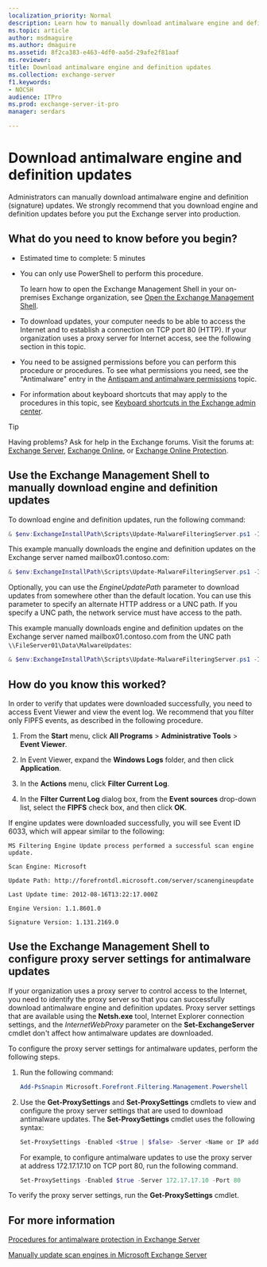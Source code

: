 ```yaml
---
localization_priority: Normal
description: Learn how to manually download antimalware engine and definition updates for Exchange 2016 and Exchange 2019.
ms.topic: article
author: msdmaguire
ms.author: dmaguire
ms.assetid: 8f2ca383-e463-4df0-aa5d-29afe2f81aaf
ms.reviewer: 
title: Download antimalware engine and definition updates
ms.collection: exchange-server
f1.keywords:
- NOCSH
audience: ITPro
ms.prod: exchange-server-it-pro
manager: serdars

---
```


# Download antimalware engine and definition updates

Administrators can manually download antimalware engine and definition (signature) updates. We strongly recommend that you download engine and definition updates before you put the Exchange server into production.

## What do you need to know before you begin?

- Estimated time to complete: 5 minutes

- You can only use PowerShell to perform this procedure.

  To learn how to open the Exchange Management Shell in your on-premises Exchange organization, see [Open the Exchange Management Shell](https://docs.microsoft.com/powershell/exchange/open-the-exchange-management-shell).

- To download updates, your computer needs to be able to access the Internet and to establish a connection on TCP port 80 (HTTP). If your organization uses a proxy server for Internet access, see the following section in this topic.

- You need to be assigned permissions before you can perform this procedure or procedures. To see what permissions you need, see the "Antimalware" entry in the [Antispam and antimalware permissions](../../permissions/feature-permissions/antispam-and-antimalware-permissions.md) topic.

- For information about keyboard shortcuts that may apply to the procedures in this topic, see [Keyboard shortcuts in the Exchange admin center](../../about-documentation/exchange-admin-center-keyboard-shortcuts.md).

> [!TIP]
> Having problems? Ask for help in the Exchange forums. Visit the forums at: [Exchange Server](https://go.microsoft.com/fwlink/p/?linkId=60612), [Exchange Online](https://go.microsoft.com/fwlink/p/?linkId=267542), or [Exchange Online Protection](https://go.microsoft.com/fwlink/p/?linkId=285351).

## Use the Exchange Management Shell to manually download engine and definition updates

To download engine and definition updates, run the following command:

```PowerShell
& $env:ExchangeInstallPath\Scripts\Update-MalwareFilteringServer.ps1 -Identity <FQDN of server>
```

This example manually downloads the engine and definition updates on the Exchange server named mailbox01.contoso.com:

```PowerShell
& $env:ExchangeInstallPath\Scripts\Update-MalwareFilteringServer.ps1 -Identity mailbox01.contoso.com
```

Optionally, you can use the _EngineUpdatePath_ parameter to download updates from somewhere other than the default location. You can use this parameter to specify an alternate HTTP address or a UNC path. If you specify a UNC path, the network service must have access to the path.

 This example manually downloads engine and definition updates on the Exchange server named mailbox01.contoso.com from the UNC path `\\FileServer01\Data\MalwareUpdates`:

```PowerShell
& $env:ExchangeInstallPath\Scripts\Update-MalwareFilteringServer.ps1 -Identity mailbox01.contoso.com -EngineUpdatePath \\FileServer01\Data\MalwareUpdates
```

## How do you know this worked?

In order to verify that updates were downloaded successfully, you need to access Event Viewer and view the event log. We recommend that you filter only FIPFS events, as described in the following procedure.

1. From the **Start** menu, click **All Programs** \> **Administrative Tools** \> **Event Viewer**.

2. In Event Viewer, expand the **Windows Logs** folder, and then click **Application**.

3. In the **Actions** menu, click **Filter Current Log**.

4. In the **Filter Current Log** dialog box, from the **Event sources** drop-down list, select the **FIPFS** check box, and then click **OK**.

If engine updates were downloaded successfully, you will see Event ID 6033, which will appear similar to the following:

`MS Filtering Engine Update process performed a successful scan engine update.`

`Scan Engine: Microsoft`

`Update Path: http://forefrontdl.microsoft.com/server/scanengineupdate`

`Last Update time: ‎2012‎-‎08‎-‎16T13:22:17.000Z`

`Engine Version: 1.1.8601.0`

`Signature Version: 1.131.2169.0`

## Use the Exchange Management Shell to configure proxy server settings for antimalware updates

If your organization uses a proxy server to control access to the Internet, you need to identify the proxy server so that you can successfully download antimalware engine and definition updates. Proxy server settings that are available using the **Netsh.exe** tool, Internet Explorer connection settings, and the _InternetWebProxy_ parameter on the **Set-ExchangeServer** cmdlet don't affect how antimalware updates are downloaded.

To configure the proxy server settings for antimalware updates, perform the following steps.

1. Run the following command:

   ```PowerShell
   Add-PsSnapin Microsoft.Forefront.Filtering.Management.Powershell
   ```

2. Use the **Get-ProxySettings** and **Set-ProxySettings** cmdlets to view and configure the proxy server settings that are used to download antimalware updates. The **Set-ProxySettings** cmdlet uses the following syntax:

   ```PowerShell
   Set-ProxySettings -Enabled <$true | $false> -Server <Name or IP address of proxy server> -Port <TCP port of proxy server>
   ```

   For example, to configure antimalware updates to use the proxy server at address 172.17.17.10 on TCP port 80, run the following command.

   ```PowerShell
   Set-ProxySettings -Enabled $true -Server 172.17.17.10 -Port 80
   ```

  To verify the proxy server settings, run the **Get-ProxySettings** cmdlet.

## For more information

[Procedures for antimalware protection in Exchange Server](antimalware-procedures.md)

[Manually update scan engines in Microsoft Exchange Server](https://support.microsoft.com/help/2292741/manually-update-scan-engines-in-microsoft-exchange-server)
